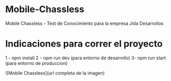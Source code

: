 # Mobile-Chassless
Mobile Chassless - Test de Conocimiento para la empresa Jida Desarrollos


# Indicaciones para correr el proyecto
  1 - npm install
  2 - npm run dev (para entorno de desarrollo)
  3-  npm run start (para entorno de produccion)
  
 ![Mobile Chassless](url completa de la imagen)
